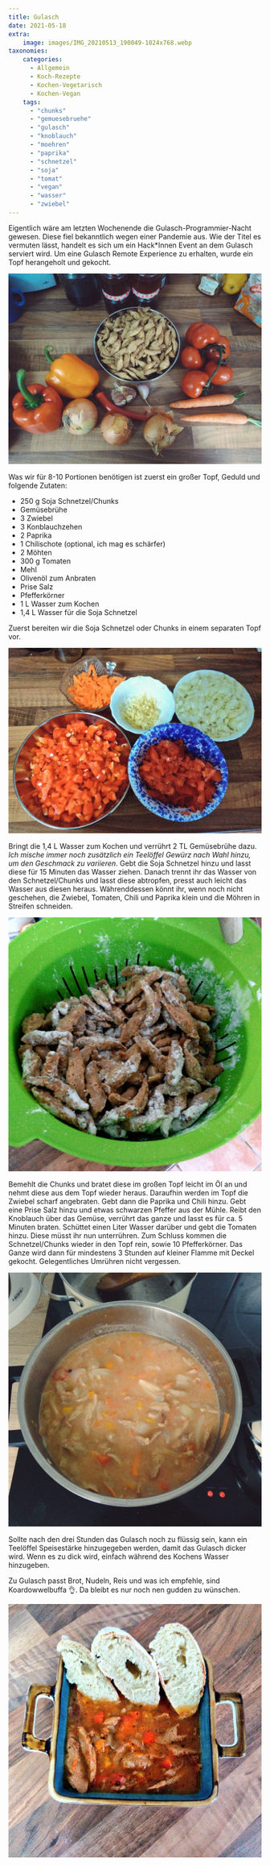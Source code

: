 ```yaml
---
title: Gulasch
date: 2021-05-18
extra:
    image: images/IMG_20210513_190049-1024x768.webp
taxonomies:
    categories:
      - Allgemein
      - Koch-Rezepte
      - Kochen-Vegetarisch
      - Kochen-Vegan
    tags:
      - "chunks"
      - "gemuesebruehe"
      - "gulasch"
      - "knoblauch"
      - "moehren"
      - "paprika"
      - "schnetzel"
      - "soja"
      - "tomat"
      - "vegan"
      - "wasser"
      - "zwiebel"
---
```


Eigentlich wäre am letzten Wochenende die Gulasch-Programmier-Nacht gewesen. Diese fiel bekanntlich wegen einer Pandemie aus. Wie der Titel es vermuten lässt, handelt es sich um ein Hack\*Innen Event an dem Gulasch serviert wird. Um eine Gulasch Remote Experience zu erhalten, wurde ein Topf herangeholt und gekocht.

[![Zutaten für das Gulasch. Soja Schnetzel in einer metalischen Schüssel, Paprika in Rot und Orange, drei Zwiebel, Chilischote, Knoblauch, Tomaten und Möhren](images/IMG_20210513_190049-1024x768.webp)](images/IMG_20210513_190049-1024x768.webp)

Was wir für 8-10 Portionen benötigen ist zuerst ein großer Topf, Geduld und folgende Zutaten:

- 250 g Soja Schnetzel/Chunks
- Gemüsebrühe
- 3 Zwiebel
- 3 Konblauchzehen
- 2 Paprika
- 1 Chilischote (optional, ich mag es schärfer)
- 2 Möhten
- 300 g Tomaten
- Mehl
- Olivenöl zum Anbraten
- Prise Salz
- Pfefferkörner
- 1 L Wasser zum Kochen
- 1,4 L Wasser für die Soja Schnetzel

Zuerst bereiten wir die Soja Schnetzel oder Chunks in einem separaten Topf vor.

[![Klein gehackte und geschnittenes Gemüse in Schalen.](images/IMG_20210513_190053-1024x747.webp)](images/IMG_20210513_190053-1024x747.webp)

Bringt die 1,4 L Wasser zum Kochen und verrührt 2 TL Gemüsebrühe dazu. _Ich mische immer noch zusätzlich ein Teelöffel Gewürz nach Wahl hinzu, um den Geschmack zu variieren_. Gebt die Soja Schnetzel hinzu und lasst diese für 15 Minuten das Wasser ziehen. Danach trennt ihr das Wasser von den Schnetzel/Chunks und lasst diese abtropfen, presst auch leicht das Wasser aus diesen heraus. Währenddessen könnt ihr, wenn noch nicht geschehen, die Zwiebel, Tomaten, Chili und Paprika klein und die Möhren in Streifen schneiden.

[![Soja Schnetzel mit Mehl bestreut in einem Nudelsieb](images/IMG_20210513_190056.webp)](images/IMG_20210513_190056.webp)

Bemehlt die Chunks und bratet diese im großen Topf leicht im Öl an und nehmt diese aus dem Topf wieder heraus. Daraufhin werden im Topf die Zwiebel scharf angebraten. Gebt dann die Paprika und Chili hinzu. Gebt eine Prise Salz hinzu und etwas schwarzen Pfeffer aus der Mühle. Reibt den Knoblauch über das Gemüse, verrührt das ganze und lasst es für ca. 5 Minuten braten. Schüttet einen Liter Wasser darüber und gebt die Tomaten hinzu. Diese müsst ihr nun unterrühren. Zum Schluss kommen die Schnetzel/Chunks wieder in den Topf rein, sowie 10 Pfefferkörner. Das Ganze wird dann für mindestens 3 Stunden auf kleiner Flamme mit Deckel gekocht. Gelegentliches Umrühren nicht vergessen.  

[![Großer Topf auf einem Herd mit brauner Flüssigkeit, Gemüse und Soja Schnetzel ](images/IMG_20210513_190058.webp)](images/IMG_20210513_190058.webp)

Sollte nach den drei Stunden das Gulasch noch zu flüssig sein, kann ein Teelöffel Speisestärke hinzugegeben werden, damit das Gulasch dicker wird. Wenn es zu dick wird, einfach während des Kochens Wasser hinzugeben.  

Zu Gulasch passt Brot, Nudeln, Reis und was ich empfehle, sind Koardowwelbuffa 👌‍‍. Da bleibt es nur noch nen gudden zu wünschen.

[![Ton Schale mit Gulasch und drei scheiben Bageutte](images/IMG_-4ke8jw-1024x1023.webp)](images/IMG_-4ke8jw-1024x1023.webp)

